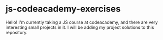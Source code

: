 # js-codeacademy-exercises
Hello! I'm currently taking a JS course at codeacademy, and there are very interesting small projects in it. I will be adding my project solutions to this repository.
